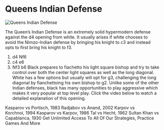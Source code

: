 # Queens Indian Defense

![Queens Indian Defense](https://www.thechesswebsite.com/wp-content/uploads/2012/07/queens-indian-defense.jpg)


The Queen’s Indian Defense is an extremely solid hypermodern defense against the d4 opening from white. It usually arises if white chooses to avoid the Nimzo-Indian defense by bringing his knight to c3 and instead opts to first bring his knight to f3.
1. d4 Nf6
2. c4 e6
3. Nf3 b6
Black prepares to fiachetto his light square bishop and try to take control over both the center light squares as well as the long diagonal.
White has a few options but usually will opt for g3, challenging the long diagonal by fianchettoing his own bishop to g2.
Unlike some of the other Indian defenses, black has many opportunities to play aggressive which makes it very popular at top level play.
Click the video below to watch a detailed explanation of this opening.




Kasparov vs Portisch, 1983
Radjabov vs Anand, 2002
Karpov vs Korchnoi, 1994
Kasparov vs Karpov, 1986
Tal vs Hecht, 1962
Sultan Khan vs Capablanca, 1930
Get Unlimited Access To All Of Our Strategies, Practice Games And More